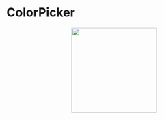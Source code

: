 # ColorPicker

<p align="center">
<img src="https://raw.githubusercontent.com/lingjhf/guava/master/packages/color-picker/images/color-picker.png" style="width:200px;" />
</p>
